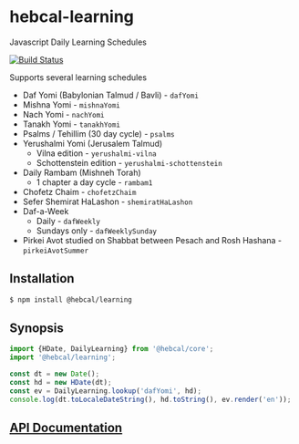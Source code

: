 # hebcal-learning
Javascript Daily Learning Schedules

[![Build Status](https://github.com/hebcal/hebcal-learning/actions/workflows/node.js.yml/badge.svg)](https://github.com/hebcal/hebcal-learning/actions/workflows/node.js.yml)

Supports several learning schedules

* Daf Yomi (Babylonian Talmud / Bavli) - `dafYomi`
* Mishna Yomi - `mishnaYomi`
* Nach Yomi - `nachYomi`
* Tanakh Yomi - `tanakhYomi`
* Psalms / Tehillim (30 day cycle) - `psalms`
* Yerushalmi Yomi (Jerusalem Talmud)
  * Vilna edition - `yerushalmi-vilna`
  * Schottenstein edition - `yerushalmi-schottenstein`
* Daily Rambam (Mishneh Torah)
  * 1 chapter a day cycle - `rambam1`
* Chofetz Chaim - `chofetzChaim`
* Sefer Shemirat HaLashon - `shemiratHaLashon`
* Daf-a-Week
  * Daily - `dafWeekly`
  * Sundays only - `dafWeeklySunday`
* Pirkei Avot studied on Shabbat between Pesach and Rosh Hashana - `pirkeiAvotSummer`

## Installation
```bash
$ npm install @hebcal/learning
```

## Synopsis
```javascript
import {HDate, DailyLearning} from '@hebcal/core';
import '@hebcal/learning';

const dt = new Date();
const hd = new HDate(dt);
const ev = DailyLearning.lookup('dafYomi', hd);
console.log(dt.toLocaleDateString(), hd.toString(), ev.render('en'));
```

## [API Documentation](https://hebcal.github.io/api/learning/index.html)

